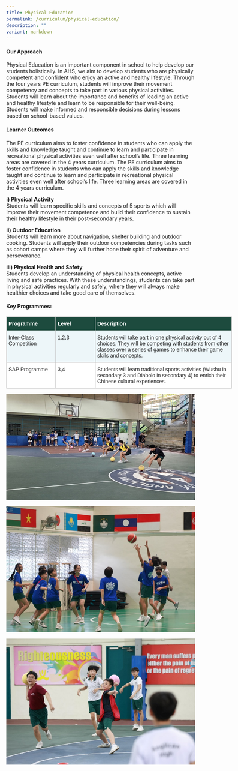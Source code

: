```yaml
---
title: Physical Education
permalink: /curriculum/physical-education/
description: ""
variant: markdown
---
```

#### Our Approach
Physical Education is an important component in school to help develop our students holistically. In AHS, we aim to develop students who are physically competent and confident who enjoy an active and healthy lifestyle. Through the four years PE curriculum, students will improve their movement competency and concepts to take part in various physical activities. Students will learn about the importance and benefits of leading an active and healthy lifestyle and learn to be responsible for their well-being. Students will make informed and responsible decisions during lessons based on school-based values. 

#### Learner Outcomes

The PE curriculum aims to foster confidence in students who can apply the skills and knowledge taught and continue to learn and participate in recreational physical activities even well after school’s life. Three learning areas are covered in the 4 years curriculum.
The PE curriculum aims to foster confidence in students who can apply the skills and knowledge taught and continue to learn and participate in recreational physical activities even well after school’s life. Three learning areas are covered in the 4 years curriculum.

**i) Physical Activity**<br>
Students will learn specific skills and concepts of 5 sports which will improve their movement competence and build their confidence to sustain their healthy lifestyle in their post-secondary years.

**ii) Outdoor Education**<br>
Students will learn more about navigation, shelter building and outdoor cooking. Students will apply their outdoor competencies during tasks such as cohort camps where they will further hone their spirit of adventure and perseverance. 

**iii) Physical Health and Safety**<br>
Students develop an understanding of physical health concepts, active living and safe practices. With these understandings, students can take part in physical activities regularly and safely, where they will always make healthier choices and take good care of themselves.

#### Key Programmes:
<table class="tg" style="border-collapse:collapse;border-spacing:0;table-layout: fixed; width: 602px"><colgroup><col style="width: 131px"><col style="width: 106px"><col style="width: 365px"></colgroup><thead><tr><th style="background-color:#1d4b3e;border-color:#c0c0c0;border-style:solid;border-width:1px;color:#FFF;font-family:Arial, sans-serif;font-size:14px;font-weight:bold;overflow:hidden;padding:10px 5px;text-align:left;vertical-align:top;word-break:normal"><span style="font-weight:bold;color:#FFF;background-color:#1d4b3e">Programme</span></th><th style="background-color:#1d4b3e;border-color:#c0c0c0;border-style:solid;border-width:1px;color:#FFF;font-family:Arial, sans-serif;font-size:14px;font-weight:bold;overflow:hidden;padding:10px 5px;text-align:left;vertical-align:top;word-break:normal"><span style="font-weight:bold;color:#FFF;background-color:#1d4b3e">Level</span></th><th style="background-color:#1d4b3e;border-color:#c0c0c0;border-style:solid;border-width:1px;color:#FFF;font-family:Arial, sans-serif;font-size:14px;font-weight:bold;overflow:hidden;padding:10px 5px;text-align:left;vertical-align:top;word-break:normal"><span style="font-weight:bold;color:#FFF;background-color:#1d4b3e">Description</span></th></tr></thead><tbody><tr><td style="background-color:#EDF6F9;border-color:#c0c0c0;border-style:solid;border-width:1px;color:#222;font-family:Arial, sans-serif;font-size:14px;overflow:hidden;padding:10px 5px;text-align:left;vertical-align:top;word-break:normal"><span style="color:#222;background-color:#EDF6F9">Inter-Class Competition</span></td><td style="background-color:#EDF6F9;border-color:#c0c0c0;border-style:solid;border-width:1px;color:#222;font-family:Arial, sans-serif;font-size:14px;overflow:hidden;padding:10px 5px;text-align:left;vertical-align:top;word-break:normal"><span style="color:#222;background-color:#EDF6F9">1,2,3</span></td><td style="background-color:#EDF6F9;border-color:#c0c0c0;border-style:solid;border-width:1px;color:#222;font-family:Arial, sans-serif;font-size:14px;overflow:hidden;padding:10px 5px;text-align:left;vertical-align:top;word-break:normal"><span style="color:#222;background-color:#EDF6F9">Students will take part in one physical activity out of 4 choices. They will be competing with students from other classes over a series of games to enhance their game skills and concepts.</span></td></tr><tr><td style="background-color:#FFF;border-color:#c0c0c0;border-style:solid;border-width:1px;color:#222;font-family:Arial, sans-serif;font-size:14px;overflow:hidden;padding:10px 5px;text-align:left;vertical-align:top;word-break:normal"><span style="color:#222;background-color:#FFF">SAP Programme</span></td><td style="background-color:#FFF;border-color:#c0c0c0;border-style:solid;border-width:1px;color:#222;font-family:Arial, sans-serif;font-size:14px;overflow:hidden;padding:10px 5px;text-align:left;vertical-align:top;word-break:normal"><span style="color:#222;background-color:#FFF">3,4</span></td><td style="background-color:#FFF;border-color:#c0c0c0;border-style:solid;border-width:1px;color:#222;font-family:Arial, sans-serif;font-size:14px;overflow:hidden;padding:10px 5px;text-align:left;vertical-align:top;word-break:normal"><span style="color:#222;background-color:#FFF">Students will learn traditional sports activities (Wushu in secondary 3 and Diabolo in secondary 4) to enrich their Chinese cultural experiences.</span></td></tr></tbody></table>

![](/images/Curriculum/PE/2024_PE_01.jpg)

![](/images/Curriculum/PE/2024_PE_02.jpg)

![](/images/Curriculum/PE/2024_PE_03.jpg)